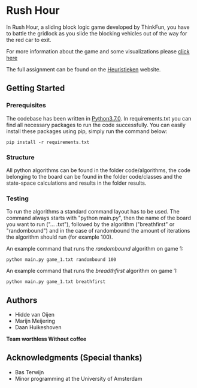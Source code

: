 # Rush Hour

In Rush Hour, a sliding block logic game developed by ThinkFun, you have to battle the gridlock as you slide the blocking vehicles out of the way for the red car to exit.

For more information about the game and some visualizations please [click here](https://www.thinkfun.com/products/rush-hour/)

The full assignment can be found on the [Heuristieken](http://heuristieken.nl/wiki/index.php?title=Rush_Hour) website.

## Getting Started

### Prerequisites

The codebase has been written in [Python3.7.0](https://www.python.org/downloads/). In requirements.txt you can find all necessary packages to run the code successfully. You can easily install these packages using pip, simply run the command below:

```
pip install -r requirements.txt
```

### Structure

All python algorithms can be found in the folder code/algorithms, the code belonging to the board can be found in the folder code/classes and the state-space calculations and results in the folder results.

### Testing

To run the algorithms a standard command layout has to be used. The command always starts with "python main.py", then the name of the board you want to run ("... .txt"), followed by the algorithm ("breathfirst" or "randombound") and in the case of randombound the amount of iterations the algorithm should run (for example 100).

An example command that runs the *randombound* algorithm on game 1:

```
python main.py game_1.txt randombound 100
```

An example command that runs the *breadthfirst* algorithm on game 1:

```
python main.py game_1.txt breathfirst
```

## Authors

* Hidde van Oijen
* Marijn Meijering
* Daan Huikeshoven

**Team worthless Without coffee**

## Acknowledgments (Special thanks)

* Bas Terwijn
* Minor programming at the University of Amsterdam
